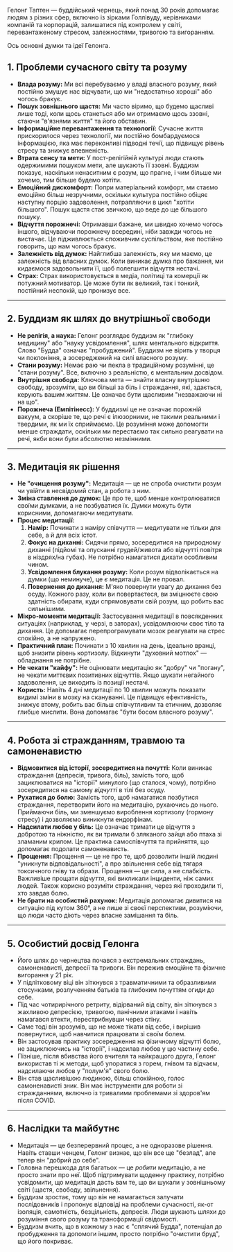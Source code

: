Гелонг Таптен — буддійський чернець, який понад 30 років допомагає людям з різних сфер, включно із зірками Голлівуду, керівниками компаній та корпорацій, залишатися під контролем у світі, перевантаженому стресом, залежностями, тривогою та вигоранням.

Ось основні думки та ідеї Гелонга.

## **1\. Проблеми сучасного світу та розуму**

* **Влада розуму:** Ми всі перебуваємо у владі власного розуму, який постійно змушує нас відчувати, що ми "недостатньо хороші" або чогось бракує.  
* **Пошук зовнішнього щастя:** Ми часто віримо, що будемо щасливі лише тоді, коли щось станеться або ми отримаємо щось ззовні, стаючи "в'язнями життя" та його обставин.  
* **Інформаційне перевантаження та технології:** Сучасне життя прискорилося через технології, ми постійно бомбардуємося інформацією, яка має переконливі підводні течії, що підвищує рівень стресу та знижує впевненість.  
* **Втрата сенсу та мети:** У пост-релігійній культурі люди стають одержимими пошуком мети, але шукають її ззовні. Буддизм показує, наскільки ненаситним є розум, що прагне, і чим більше ми хочемо, тим більше будемо хотіти.  
* **Емоційний дискомфорт:** Попри матеріальний комфорт, ми стаємо емоційно більш незручними, оскільки культура постійно обіцяє наступну порцію задоволення, потрапляючи в цикл "хотіти більшого". Пошук щастя стає звичкою, що веде до ще більшого пошуку.  
* **Відчуття порожнечі:** Отримавши бажане, ми швидко хочемо чогось іншого, відчуваючи порожнечу всередині, ніби завжди чогось не вистачає. Це підживлюється споживчим суспільством, яке постійно говорить, що нам чогось бракує.  
* **Залежність від думок:** Найглибша залежність, яку ми маємо, це залежність від власних думок. Коли виникає думка про бажання, ми кидаємося задовольнити її, щоб полегшити відчуття нестачі.  
* **Страх:** Страх використовується в медіа, політиці та комерції як потужний мотиватор. Це може бути як великий, так і тонкий, постійний неспокій, що пронизує все.

---

## **2\. Буддизм як шлях до внутрішньої свободи**

* **Не релігія, а наука:** Гелонг розглядає буддизм як "глибоку медицину" або "науку усвідомлення", шлях ментального відкриття. Слово "Будда" означає "пробуджений". Буддизм не вірить у творця чи поклоніння, а зосереджений на силі власного розуму.  
* **Стани розуму:** Немає раю чи пекла в традиційному розумінні, це "стани розуму". Все, включно з реальністю, є ментальним досвідом.  
* **Внутрішня свобода:** Ключова мета — знайти власну внутрішню свободу, зрозуміти, що ви більші за біль і страждання, які, здається, керують вашим життям. Це означає бути щасливим "незважаючи ні на що".  
* **Порожнеча (Емпітінесс):** У буддизмі це не означає порожній вакуум, а скоріше те, що речі є ілюзорними, не такими реальними і твердими, як ми їх сприймаємо. Це розуміння може допомогти менше страждати, оскільки ми перестаємо так сильно реагувати на речі, якби вони були абсолютно незмінними.

---

## **3\. Медитація як рішення**

* **Не "очищення розуму":** Медитація — це не спроба очистити розум чи увійти в несвідомий стан, а робота з ним.  
* **Зміна ставлення до думок:** Це про те, щоб менше контролюватися своїми думками, а не позбуватися їх. Думки можуть бути корисними, допомагаючи медитувати.  
* **Процес медитації:**  
  1. **Намір:** Починати з наміру співчуття — медитувати не тільки для себе, а й для всіх істот.  
  2. **Фокус на диханні:** Сидячи прямо, зосередитися на природному диханні (підйомі та опусканні грудей/живота або відчутті повітря в ніздрях/на губах). Не потрібно намагатися дихати особливим чином.  
  3. **Усвідомлення блукання розуму:** Коли розум відволікається на думки (що неминуче), це *є* медитація. Це не провал.  
  4. **Повернення до дихання:** М'яко повернути увагу до дихання без осуду. Кожного разу, коли ви повертаєтеся, ви зміцнюєте свою здатність обирати, куди спрямовувати свій розум, що робить вас сильнішими.  
* **Мікро-моменти медитації:** Застосування медитації в повсякденних ситуаціях (наприклад, у черзі, в заторах), усвідомлюючи своє тіло та дихання. Це допомагає перепрограмувати мозок реагувати на стрес спокійно, а не напружено.  
* **Практичний план:** Починати з 10 хвилин на день, ідеально вранці, щоб знизити рівень кортизолу. Відкинути "духовний мотлох" — обладнання не потрібне.  
* **Не чекати "кайфу":** Не оцінювати медитацію як "добру" чи "погану", не чекати миттєвих позитивних відчуттів. Якщо шукати негайного задоволення, це виходить із позиції нестачі.  
* **Користь:** Навіть 4 дні медитації по 10 хвилин можуть показати видимі зміни в мозку на скануванні. Це підвищує ефективність, знижує втому, робить вас більш співчутливим та етичним, дозволяє глибше мислити. Вона допомагає "бути босом власного розуму".

---

## **4\. Робота зі стражданням, травмою та самоненавистю**

* **Відмовитися від історії, зосередитися на почутті:** Коли виникає страждання (депресія, тривога, біль), замість того, щоб зациклюватися на "історії" минулого (що сталося, чому), потрібно зосередитися на самому *відчутті* в тілі без осуду.  
* **Рухатися до болю:** Замість того, щоб намагатися позбутися страждання, перетворити його на медитацію, рухаючись до нього. Приймаючи біль, ми зменшуємо вироблення кортизолу (гормону стресу) і дозволяємо виникнути ендорфінам.  
* **Надсилати любов у біль:** Це означає тримати це відчуття з добротою та ніжністю, як ви тримали б зляканого зайця або птаха зі зламаним крилом. Це практика самоспівчуття та прийняття, що допомагає подолати самоненависть.  
* **Прощення:** Прощення — це не про те, щоб дозволити іншій людині "уникнути відповідальності", а про звільнення себе від тягаря токсичного гніву та образи. Прощення — це сила, а не слабкість. Важливіше прощати *відчуття*, які викликали інциденти, ніж самих людей. Також корисно розуміти страждання, через які проходили ті, хто завдав болю.  
* **Не брати на особистий рахунок:** Медитація допомагає дивитися на ситуацію під кутом 360°, а не лише зі своєї перспективи, розуміючи, що люди часто діють через власне замішання та біль.

---

## **5\. Особистий досвід Гелонга**

* Його шлях до чернецтва почався з екстремальних страждань, самоненависті, депресії та тривоги. Він пережив емоційне та фізичне вигорання у 21 рік.  
* У підлітковому віці він зіткнувся з травматичними та образливими стосунками, розлученням батьків та глибоким почуттям огиди до себе.  
* Під час чотирирічного ретриту, відірваний від світу, він зіткнувся з жахливою депресією, тривогою, панічними атаками і навіть намагався втекти, перестрибнувши через стіну.  
* Саме тоді він зрозумів, що не може тікати від себе, і вирішив повернутися, щоб навчитися працювати зі своїм болем.  
* Він застосував практику зосередження на фізичному відчутті болю, не зациклюючись на "історії", і надсилав любов у цю частину себе.  
* Пізніше, після вбивства його вчителя та найкращого друга, Гелонг використав ті ж методи, щоб упоратися з горем, гнівом та відчаєм, надсилаючи любов у "полум'я" свого болю.  
* Він став щасливішою людиною, більш спокійною, голос самоненависті зник. Він має інструменти для роботи зі стражданнями, включно із тривалими проблемами зі здоров'ям після COVID.

---

## **6\. Наслідки та майбутнє**

* Медитація — це безперервний процес, а не одноразове рішення. Навіть ставши ченцем, Гелонг визнає, що він все ще "безлад", але тепер він "добрий до себе".  
* Головна перешкода для багатьох — це *робити* медитацію, а не просто знати про неї. Щоб підтримувати щоденну практику, потрібно усвідомити, що медитація дасть вам те, що ви шукали у зовнішньому світі (щастя, свободу, звільнення).  
* Буддизм зростає, тому що він не намагається залучати послідовників і пропонує відповіді на проблеми сучасності, як-от ізоляція, самотність, безцільність, депресія. Люди шукають шляхи до розуміння свого розуму та трансформації свідомості.  
* Буддизм вчить, що в кожному з нас є "сплячий Будда", потенціал до пробудження та допомоги іншим, просто потрібно "очистити бруд", що його покриває.